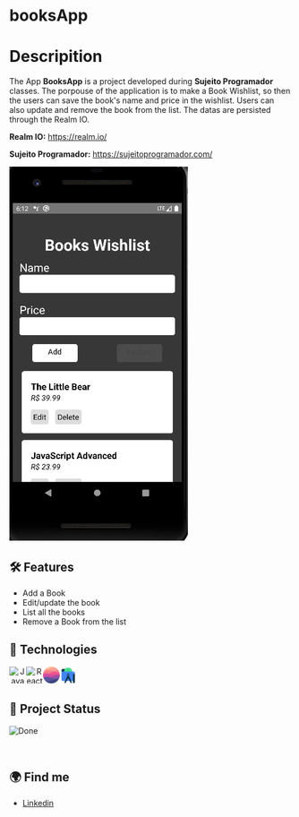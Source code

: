 # booksApp

# Descripition 

The App **BooksApp** is a project developed during **Sujeito Programador** classes. The porpouse of the application is to make a Book Wishlist, so then the users can save the book's name and price in the wishlist. Users can also update and remove the book from the list. The datas are persisted through the Realm IO.

**Realm IO:**
https://realm.io/

**Sujeito Programador:**
https://sujeitoprogramador.com/

![Home](https://github.com/jpllopes96/booksApp/blob/master/src/assets/booksApp.png)


## 🛠️ Features

- Add a Book
- Edit/update the book
- List all the books
- Remove a Book from the list

## 📡 Technologies 

<div align="center"> 
<img align="left" alt="Javascript" height="30" width="30" src="https://cdn.jsdelivr.net/gh/devicons/devicon/icons/javascript/javascript-original.svg">
<img align="left" alt="React" height="30" width="30" src="https://cdn.jsdelivr.net/gh/devicons/devicon/icons/react/react-original.svg">
<img align="left" alt="Realm" height="30" width="30" src="./src/assets/realm.svg">
  
<img align="left" alt="Android Studio" height="30" width="30" src="https://github.com/devicons/devicon/blob/master/icons/androidstudio/androidstudio-original.svg">
  
</div>
<br/><br/>

## 🔎 Project Status 

![Done](https://img.shields.io/badge/Status-Done-brightgreen)

<br/>

## 🌍 Find me

- [Linkedin](https://www.linkedin.com/in/joao-lopes-071026198/)